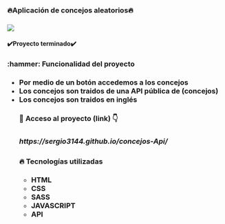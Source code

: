 <h3 align="left">🔥Aplicación de concejos aleatorios🔥<h3>
  <p align="left">
  <img align="center" src="https://img.shields.io/badge/license-Unlicense-blue.svg">
</p>
  
<h4 align="left">
✔️Proyecto terminado✔️
</h4>
<h3>:hammer: Funcionalidad del proyecto<h3>
 <ul>
    <li>Por medio de un botón accedemos a los concejos
    <li>Los concejos son traidos de una API pública de (concejos)
    <li>Los concejos son traidos en inglés
      
<h4> 📁 Acceso al proyecto (link) 👇<h3>
   <h5>https://sergio3144.github.io/concejos-Api/
<h4> 🔥 Tecnologías utilizadas <h4>

  <ul>
    <li> HTML
    <li> CSS
    <li> SASS
    <li> JAVASCRIPT
    <li> API
